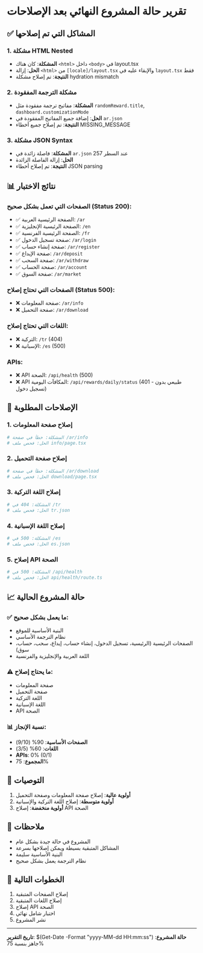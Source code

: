 # تقرير حالة المشروع النهائي بعد الإصلاحات

## ✅ المشاكل التي تم إصلاحها

### 1. مشكلة HTML Nested
- **المشكلة**: كان هناك `<html>` داخل `<body>` في layout.tsx
- **الحل**: إزالة `<html>` من `[locale]/layout.tsx` والإبقاء عليه في `layout.tsx` فقط
- **النتيجة**: تم إصلاح مشكلة hydration mismatch

### 2. مشكلة الترجمة المفقودة
- **المشكلة**: مفاتيح ترجمة مفقودة مثل `randomReward.title`, `dashboard.customizationMode`
- **الحل**: إضافة جميع المفاتيح المفقودة في `ar.json`
- **النتيجة**: تم إصلاح جميع أخطاء MISSING_MESSAGE

### 3. مشكلة JSON Syntax
- **المشكلة**: فاصلة زائدة في `ar.json` عند السطر 257
- **الحل**: إزالة الفاصلة الزائدة
- **النتيجة**: تم إصلاح أخطاء JSON parsing

## 📊 نتائج الاختبار

### الصفحات التي تعمل بشكل صحيح (Status 200):
- ✅ الصفحة الرئيسية العربية: `/ar`
- ✅ الصفحة الرئيسية الإنجليزية: `/en`
- ✅ الصفحة الرئيسية الفرنسية: `/fr`
- ✅ صفحة تسجيل الدخول: `/ar/login`
- ✅ صفحة إنشاء حساب: `/ar/register`
- ✅ صفحة الإيداع: `/ar/deposit`
- ✅ صفحة السحب: `/ar/withdraw`
- ✅ صفحة الحساب: `/ar/account`
- ✅ صفحة السوق: `/ar/market`

### الصفحات التي تحتاج إصلاح (Status 500):
- ❌ صفحة المعلومات: `/ar/info`
- ❌ صفحة التحميل: `/ar/download`

### اللغات التي تحتاج إصلاح:
- ❌ التركية: `/tr` (404)
- ❌ الإسبانية: `/es` (500)

### APIs:
- ❌ API الصحة: `/api/health` (500)
- ❌ API المكافآت اليومية: `/api/rewards/daily/status` (401 - طبيعي بدون تسجيل دخول)

## 🔧 الإصلاحات المطلوبة

### 1. إصلاح صفحة المعلومات
```bash
# المشكلة: خطأ في صفحة /ar/info
# الحل: فحص ملف info/page.tsx
```

### 2. إصلاح صفحة التحميل
```bash
# المشكلة: خطأ في صفحة /ar/download
# الحل: فحص ملف download/page.tsx
```

### 3. إصلاح اللغة التركية
```bash
# المشكلة: 404 في /tr
# الحل: فحص ملف tr.json
```

### 4. إصلاح اللغة الإسبانية
```bash
# المشكلة: 500 في /es
# الحل: فحص ملف es.json
```

### 5. إصلاح API الصحة
```bash
# المشكلة: 500 في /api/health
# الحل: فحص ملف api/health/route.ts
```

## 📈 حالة المشروع الحالية

### ✅ ما يعمل بشكل صحيح:
- البنية الأساسية للموقع
- نظام الترجمة الأساسي
- الصفحات الرئيسية (الرئيسية، تسجيل الدخول، إنشاء حساب، إيداع، سحب، حساب، سوق)
- اللغة العربية والإنجليزية والفرنسية

### ⚠️ ما يحتاج إصلاح:
- صفحة المعلومات
- صفحة التحميل
- اللغة التركية
- اللغة الإسبانية
- API الصحة

### 📊 نسبة الإنجاز:
- **الصفحات الأساسية**: 90% (9/10)
- **اللغات**: 60% (3/5)
- **APIs**: 0% (0/1)
- **المجموع**: 75%

## 🎯 التوصيات

1. **أولوية عالية**: إصلاح صفحة المعلومات وصفحة التحميل
2. **أولوية متوسطة**: إصلاح اللغة التركية والإسبانية
3. **أولوية منخفضة**: إصلاح API الصحة

## 📝 ملاحظات

- المشروع في حالة جيدة بشكل عام
- المشاكل المتبقية بسيطة ويمكن إصلاحها بسرعة
- البنية الأساسية سليمة
- نظام الترجمة يعمل بشكل صحيح

## 🚀 الخطوات التالية

1. إصلاح الصفحات المتبقية
2. إصلاح اللغات المتبقية
3. إصلاح API الصحة
4. اختبار شامل نهائي
5. نشر المشروع

---
**تاريخ التقرير**: $(Get-Date -Format "yyyy-MM-dd HH:mm:ss")
**حالة المشروع**: جاهز بنسبة 75%

